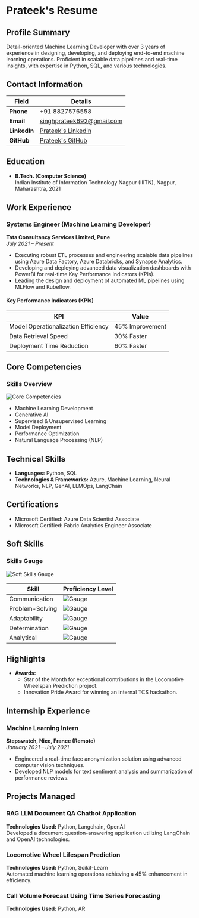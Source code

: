 # Prateek's Resume

## Profile Summary
Detail-oriented Machine Learning Developer with over 3 years of experience in designing, developing, and deploying end-to-end machine learning operations. Proficient in scalable data pipelines and real-time insights, with expertise in Python, SQL, and various technologies.

## Contact Information
| Field         | Details                                |
|---------------|----------------------------------------|
| **Phone**     | +91 8827576558                        |
| **Email**     | singhprateek692@gmail.com             |
| **LinkedIn**  | [Prateek's LinkedIn](https://www.linkedin.com/in/prateek_linkedin) |
| **GitHub**    | [Prateek's GitHub](https://github.com/Prateek_github) |

## Education
- **B.Tech. (Computer Science)**  
  Indian Institute of Information Technology Nagpur (IIITN), Nagpur, Maharashtra, 2021

## Work Experience

### Systems Engineer (Machine Learning Developer)
**Tata Consultancy Services Limited, Pune**  
*July 2021 – Present*

- Executing robust ETL processes and engineering scalable data pipelines using Azure Data Factory, Azure Databricks, and Synapse Analytics.
- Developing and deploying advanced data visualization dashboards with PowerBI for real-time Key Performance Indicators (KPIs).
- Leading the design and deployment of automated ML pipelines using MLFlow and Kubeflow.

#### Key Performance Indicators (KPIs)
| KPI                          | Value      |
|------------------------------|------------|
| Model Operationalization Efficiency | 45% Improvement |
| Data Retrieval Speed         | 30% Faster |
| Deployment Time Reduction     | 60% Faster |

## Core Competencies
### Skills Overview
![Core Competencies](https://via.placeholder.com/600x300?text=Core+Competencies+Chart)

- Machine Learning Development
- Generative AI
- Supervised & Unsupervised Learning
- Model Deployment
- Performance Optimization
- Natural Language Processing (NLP)

## Technical Skills
- **Languages:** Python, SQL
- **Technologies & Frameworks:** Azure, Machine Learning, Neural Networks, NLP, GenAI, LLMOps, LangChain

## Certifications
- Microsoft Certified: Azure Data Scientist Associate
- Microsoft Certified: Fabric Analytics Engineer Associate

## Soft Skills
### Skills Gauge
![Soft Skills Gauge](https://via.placeholder.com/600x300?text=Soft+Skills+Gauge)

| Skill              | Proficiency Level |
|--------------------|-------------------|
| Communication      | ![Gauge](https://via.placeholder.com/100x20/4CAF50/FFFFFF?text=80%) |
| Problem-Solving    | ![Gauge](https://via.placeholder.com/100x20/FF9800/FFFFFF?text=70%) |
| Adaptability        | ![Gauge](https://via.placeholder.com/100x20/2196F3/FFFFFF?text=75%) |
| Determination       | ![Gauge](https://via.placeholder.com/100x20/9C27B0/FFFFFF?text=85%) |
| Analytical          | ![Gauge](https://via.placeholder.com/100x20/F44336/FFFFFF?text=90%) |

## Highlights
- **Awards:**
  - Star of the Month for exceptional contributions in the Locomotive Wheelspan Prediction project.
  - Innovation Pride Award for winning an internal TCS hackathon.

## Internship Experience

### Machine Learning Intern
**Stepswatch, Nice, France (Remote)**  
*January 2021 – July 2021*

- Engineered a real-time face anonymization solution using advanced computer vision techniques.
- Developed NLP models for text sentiment analysis and summarization of performance reviews.

## Projects Managed

### RAG LLM Document QA Chatbot Application
**Technologies Used:** Python, Langchain, OpenAI  
Developed a document question-answering application utilizing LangChain and OpenAI technologies.

### Locomotive Wheel Lifespan Prediction
**Technologies Used:** Python, Scikit-Learn  
Automated machine learning operations achieving a 45% enhancement in efficiency.

### Call Volume Forecast Using Time Series Forecasting
**Technologies Used:** Python, AR
